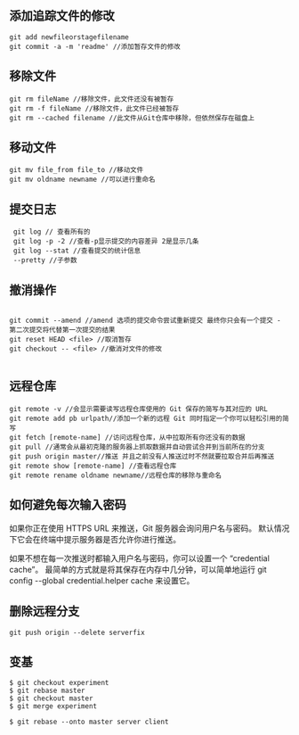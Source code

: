 ## 添加追踪文件的修改
``` git
git add newfileorstagefilename
git commit -a -m 'readme' //添加暂存文件的修改
```  
## 移除文件
``` git
git rm fileName //移除文件，此文件还没有被暂存
git rm -f fileName //移除文件，此文件已经被暂存
git rm --cached filename //此文件从Git仓库中移除，但依然保存在磁盘上

```

## 移动文件

``` git 
git mv file_from file_to //移动文件
git mv oldname newname //可以进行重命名
```

## 提交日志
``` git 
 git log // 查看所有的
 git log -p -2 //查看-p显示提交的内容差异 2是显示几条
 git log --stat //查看提交的统计信息
 --pretty //子参数

```

## 撤消操作

``` git

git commit --amend //amend 选项的提交命令尝试重新提交 最终你只会有一个提交 - 第二次提交将代替第一次提交的结果
git reset HEAD <file> //取消暂存
git checkout -- <file> //撤消对文件的修改


```
## 远程仓库

``` git 
git remote -v //会显示需要读写远程仓库使用的 Git 保存的简写与其对应的 URL
git remote add pb urlpath//添加一个新的远程 Git 同时指定一个你可以轻松引用的简写
git fetch [remote-name] //访问远程仓库，从中拉取所有你还没有的数据
git pull //通常会从最初克隆的服务器上抓取数据并自动尝试合并到当前所在的分支
git push origin master//推送 并且之前没有人推送过时不然就要拉取合并后再推送
git remote show [remote-name] //查看远程仓库
git remote rename oldname newname//远程仓库的移除与重命名
```  
## 如何避免每次输入密码
如果你正在使用 HTTPS URL 来推送，Git 服务器会询问用户名与密码。 默认情况下它会在终端中提示服务器是否允许你进行推送。

如果不想在每一次推送时都输入用户名与密码，你可以设置一个 “credential cache”。 最简单的方式就是将其保存在内存中几分钟，可以简单地运行 git config --global credential.helper cache 来设置它。  
## 删除远程分支
```
git push origin --delete serverfix
```  
## 变基  
``` 
$ git checkout experiment
$ git rebase master 
$ git checkout master
$ git merge experiment
```  
```  
$ git rebase --onto master server client
```